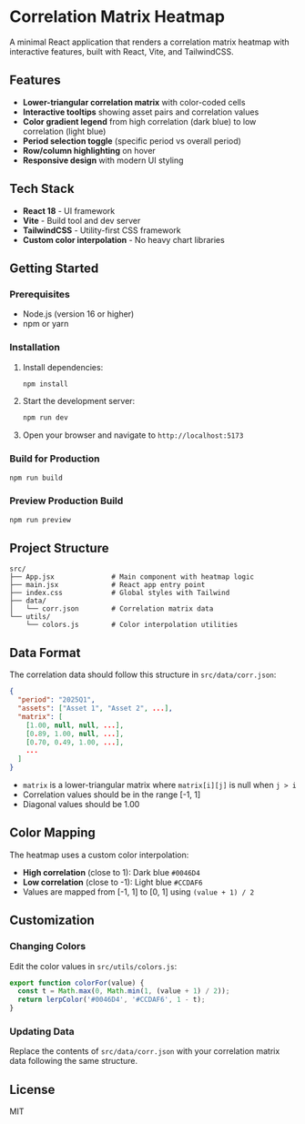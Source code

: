 # Correlation Matrix Heatmap

A minimal React application that renders a correlation matrix heatmap with interactive features, built with React, Vite, and TailwindCSS.

## Features

- **Lower-triangular correlation matrix** with color-coded cells
- **Interactive tooltips** showing asset pairs and correlation values
- **Color gradient legend** from high correlation (dark blue) to low correlation (light blue)
- **Period selection toggle** (specific period vs overall period)
- **Row/column highlighting** on hover
- **Responsive design** with modern UI styling

## Tech Stack

- **React 18** - UI framework
- **Vite** - Build tool and dev server
- **TailwindCSS** - Utility-first CSS framework
- **Custom color interpolation** - No heavy chart libraries

## Getting Started

### Prerequisites

- Node.js (version 16 or higher)
- npm or yarn

### Installation

1. Install dependencies:
   ```bash
   npm install
   ```

2. Start the development server:
   ```bash
   npm run dev
   ```

3. Open your browser and navigate to `http://localhost:5173`

### Build for Production

```bash
npm run build
```

### Preview Production Build

```bash
npm run preview
```

## Project Structure

```
src/
├── App.jsx              # Main component with heatmap logic
├── main.jsx             # React app entry point
├── index.css            # Global styles with Tailwind
├── data/
│   └── corr.json        # Correlation matrix data
└── utils/
    └── colors.js        # Color interpolation utilities
```

## Data Format

The correlation data should follow this structure in `src/data/corr.json`:

```json
{
  "period": "2025Q1",
  "assets": ["Asset 1", "Asset 2", ...],
  "matrix": [
    [1.00, null, null, ...],
    [0.89, 1.00, null, ...],
    [0.70, 0.49, 1.00, ...],
    ...
  ]
}
```

- `matrix` is a lower-triangular matrix where `matrix[i][j]` is null when `j > i`
- Correlation values should be in the range [-1, 1]
- Diagonal values should be 1.00

## Color Mapping

The heatmap uses a custom color interpolation:
- **High correlation** (close to 1): Dark blue `#0046D4`
- **Low correlation** (close to -1): Light blue `#CCDAF6`
- Values are mapped from [-1, 1] to [0, 1] using `(value + 1) / 2`

## Customization

### Changing Colors

Edit the color values in `src/utils/colors.js`:

```javascript
export function colorFor(value) {
  const t = Math.max(0, Math.min(1, (value + 1) / 2));
  return lerpColor('#0046D4', '#CCDAF6', 1 - t);
}
```

### Updating Data

Replace the contents of `src/data/corr.json` with your correlation matrix data following the same structure.

## License

MIT
